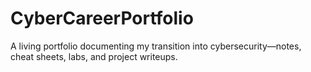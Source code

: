 # CyberCareerPortfolio
A living portfolio documenting my transition into cybersecurity—notes, cheat sheets, labs, and project writeups.
